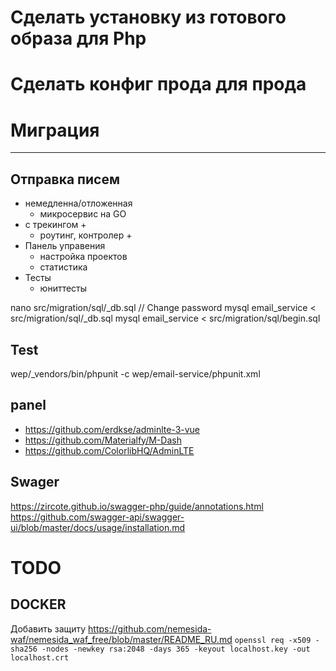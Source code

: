 # Сделать установку из готового образа для Php
# Сделать конфиг прода для прода
# Миграция

******

## Отправка писем
* немедленна/отложенная
    * микросервис на GO
* с трекингом +
    * роутинг, контролер + 
* Панель управения
    * настройка проектов
    * статистика
* Тесты
    * юниттесты


nano src/migration/sql/_db.sql // Change password
mysql email_service < src/migration/sql/_db.sql
mysql email_service < src/migration/sql/begin.sql


## Test
wep/_vendors/bin/phpunit -c wep/email-service/phpunit.xml


## panel
* https://github.com/erdkse/adminlte-3-vue
* https://github.com/Materialfy/M-Dash
* https://github.com/ColorlibHQ/AdminLTE


## Swager 
https://zircote.github.io/swagger-php/guide/annotations.html
https://github.com/swagger-api/swagger-ui/blob/master/docs/usage/installation.md


# TODO

## DOCKER
Добавить защиту
https://github.com/nemesida-waf/nemesida_waf_free/blob/master/README_RU.md
`openssl req -x509 -sha256 -nodes -newkey rsa:2048 -days 365 -keyout localhost.key -out localhost.crt`